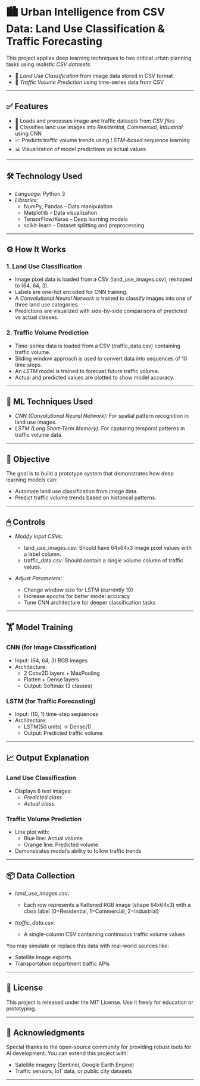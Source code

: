 # 🏙 Urban Intelligence from CSV Data: Land Use Classification & Traffic Forecasting

This project applies deep learning techniques to two critical urban planning tasks using *realistic CSV datasets*:

- 🏡 *Land Use Classification* from image data stored in CSV format
- 🚦 *Traffic Volume Prediction* using time-series data from CSV

---

## ✅ Features

- 📂 Loads and processes image and traffic datasets from *CSV files*
- 🧠 Classifies land use images into *Residential, Commercial, Industrial* using CNN
- 📈 Predicts traffic volume trends using *LSTM-based* sequence learning
- 📊 Visualization of model predictions vs actual values

---

## 🛠 Technology Used

- *Language:* Python 3
- *Libraries:*
  - NumPy, Pandas – Data manipulation
  - Matplotlib – Data visualization
  - TensorFlow/Keras – Deep learning models
  - scikit-learn – Dataset splitting and preprocessing

---

## ⚙ How It Works

### 1. Land Use Classification
- Image pixel data is loaded from a CSV (land_use_images.csv), reshaped to (64, 64, 3).
- Labels are one-hot encoded for CNN training.
- A *Convolutional Neural Network* is trained to classify images into one of three land use categories.
- Predictions are visualized with side-by-side comparisons of predicted vs actual classes.

### 2. Traffic Volume Prediction
- Time-series data is loaded from a CSV (traffic_data.csv) containing traffic volume.
- Sliding window approach is used to convert data into sequences of 10 time steps.
- An *LSTM* model is trained to forecast future traffic volume.
- Actual and predicted values are plotted to show model accuracy.

---

## 🧠 ML Techniques Used

- *CNN (Convolutional Neural Network):* For spatial pattern recognition in land use images.
- *LSTM (Long Short-Term Memory):* For capturing temporal patterns in traffic volume data.

---

## 🎯 Objective

The goal is to build a prototype system that demonstrates how deep learning models can:
- Automate land use classification from image data.
- Predict traffic volume trends based on historical patterns.

---

## 🖱 Controls

- *Modify Input CSVs:*
  - land_use_images.csv: Should have 64x64x3 image pixel values with a label column.
  - traffic_data.csv: Should contain a single volume column of traffic values.

- *Adjust Parameters:*
  - Change window size for LSTM (currently 10)
  - Increase epochs for better model accuracy
  - Tune CNN architecture for deeper classification tasks

---

## 🏋 Model Training

### CNN (for Image Classification)
- Input: (64, 64, 3) RGB images
- Architecture:
  - 2 Conv2D layers + MaxPooling
  - Flatten + Dense layers
  - Output: Softmax (3 classes)

### LSTM (for Traffic Forecasting)
- Input: (10, 1) time-step sequences
- Architecture:
  - LSTM(50 units) → Dense(1)
  - Output: Predicted traffic volume

---

## 📈 Output Explanation

### Land Use Classification
- Displays 6 test images:
  - *Predicted class*
  - *Actual class*

### Traffic Volume Prediction
- Line plot with:
  - Blue line: Actual volume
  - Orange line: Predicted volume
- Demonstrates model’s ability to follow traffic trends

---

## 📦 Data Collection

- *land_use_images.csv:*
  - Each row represents a flattened RGB image (shape 64x64x3) with a class label (0=Residential, 1=Commercial, 2=Industrial)

- *traffic_data.csv:*
  - A single-column CSV containing continuous traffic volume values

You may simulate or replace this data with real-world sources like:
- Satellite image exports
- Transportation department traffic APIs

---

## 📄 License

This project is released under the MIT License. Use it freely for education or prototyping.

---

## 🙌 Acknowledgments

Special thanks to the open-source community for providing robust tools for AI development. You can extend this project with:
- Satellite imagery (Sentinel, Google Earth Engine)
- Traffic sensors, IoT data, or public city datasets

---
